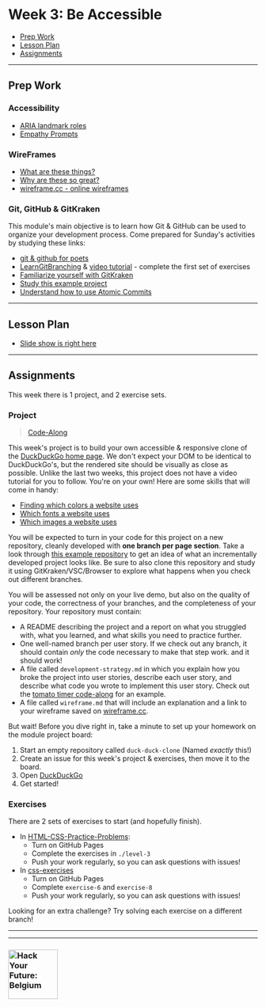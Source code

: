 # Week 3: Be Accessible

* [Prep Work](#prep-work)
* [Lesson Plan](#lesson-plan)
* [Assignments](#assignments)

---

## Prep Work

### Accessibility

* [ARIA landmark roles](https://www.youtube.com/watch?v=o4xHfi4t9S0&list=PLWjCJDeWfDdcEtSnqq_iGLKGA_H_3o3y7)
* [Empathy Prompts](https://empathyprompts.net/)

### WireFrames

* [What are these things?](https://www.youtube.com/results?search_query=what+are+wireframes)
* [Why are these so great?](https://medium.com/@ray_vevaina/wireframing-a-front-end-developers-best-friend-c541df51ea65)
* [wireframe.cc - online wireframes](https://wireframe.cc/)

### Git, GitHub & GitKraken

This module's main objective is to learn how Git & GitHub can be used to organize your development process.  Come prepared for Sunday's activities by studying these links:

* [git & github for poets](https://www.youtube.com/watch?v=BCQHnlnPusY&list=PLRqwX-V7Uu6ZF9C0YMKuns9sLDzK6zoiV)
* [LearnGitBranching](https://learngitbranching.js.org/) & [video tutorial](https://www.youtube.com/watch?v=dG0ke9vILQM) - complete the first set of exercises
* [Familiarize yourself with GitKraken](https://support.gitkraken.com/start-here/interface/)
* [Study this example project](https://github.com/hackyourfuturebelgium/built-with-branches)
* [Understand how to use Atomic Commits](https://curiousprogrammer.io/blog/how-to-craft-your-changes-into-small-atomic-commits-using-git)

---

## Lesson Plan

* [Slide show is right here](https://hackyourfuture.be/incremental-development/week-3)

---

## Assignments

This week there is 1 project, and 2 exercise sets.

### Project

> [Code-Along](http://hackyourfuture.be/homework-submission/#projects)

This week's project is to build your own accessible & responsive clone of the [DuckDuckGo home page](https://duckduckgo.com).  We don't expect your DOM to be identical to DuckDuckGo's, but the rendered site should be visually as close as possible. Unlike the last two weeks, this project does not have a video tutorial for you to follow.  You're on your own! Here are some skills that will come in handy:
* [Finding which colors a website uses](https://developer.mozilla.org/en-US/docs/Tools/Page_Inspector/How_to/Inspect_and_select_colors)
* [Which fonts a website uses](https://wpshout.com/quick-guides/how-to-see-what-fonts-a-website-is-using/)
* [Which images a website uses](https://www.lifewire.com/copy-image-web-address-url-1174175)

You will be expected to turn in your code for this project on a new repository, cleanly developed with __one branch per page section__.  Take a look through [this example repository](https://github.com/HackYourFutureBelgium/built-with-branches) to get an idea of what an incrementally developed project looks like.  Be sure to also clone this repository and study it using GitKraken/VSC/Browser to explore what happens when you check out different branches.

You will be assessed not only on your live demo, but also on the quality of your code, the correctness of your branches, and the completeness of your repository. Your repository must contain:

* A README describing the project and a report on what you struggled with, what you learned, and what skills you need to practice further.
* One well-named branch per user story. If we check out any branch, it should contain _only_ the code necessary to make that step work. and it should work!
* A file called `development-strategy.md` in which you explain how you broke the project into user stories, describe each user story, and describe what code you wrote to implement this user story.  Check out the [tomato timer code-along](https://github.com/HackYourFutureBelgium/tomato-timer-code-along/blob/master/development-strategy.md) for an example.
* A file called `wireframe.md` that will include an explanation and a link to your wireframe saved on [wireframe.cc](https://wireframe.cc).

But wait! Before you dive right in, take a minute to set up your homework on the module project board:

1. Start an empty repository called ```duck-duck-clone``` (Named _exactly_ this!)
1. Create an issue for this week's project & exercises, then move it to the board.
1. Open [DuckDuckGo](https://duckduckgo.com)
1. Get started!

### Exercises

There are 2 sets of exercises to start (and hopefully finish).

* In [HTML-CSS-Practice-Problems](https://github.com/DevMountain/HTML-CSS-Practice-Problems):
  * Turn on GitHub Pages
  * Complete the exercises in `./level-3`
  * Push your work regularly, so you can ask questions with issues!
* In [css-exercises](https://github.com/dangodev/css-exercises)
  * Turn on GitHub Pages
  * Complete `exercise-6` and `exercise-8`
  * Push your work regularly, so you can ask questions with issues!

Looking for an extra challenge? Try solving each exercise on a different branch!

---
---

### <a href="https://hackyourfuture.be" target="_blank"><img src="https://user-images.githubusercontent.com/18554853/63941625-4c7c3d00-ca6c-11e9-9a76-8d5e3632fe70.jpg" width="100" height="100" alt="Hack Your Future: Belgium"></a>
